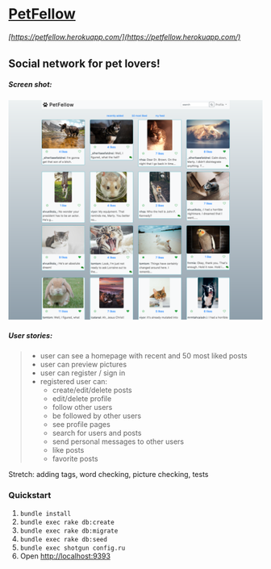 # [PetFellow](https://petfellow.herokuapp.com/)
###### [https://petfellow.herokuapp.com/](https://petfellow.herokuapp.com/)
## Social network for pet lovers!
##### Screen shot:

![screenshot](public/version-01-23.png)

##### User stories:
>  * user can see a homepage with recent and 50 most liked posts
>  * user can preview pictures
>  * user can register / sign in
>  * registered user can:
>      * create/edit/delete posts
>      * edit/delete profile
>      * follow other users
>      * be followed by other users
>      * see profile pages
>      * search for users and posts
>      * send personal messages to other users
>      * like posts
>      * favorite posts

Stretch: adding tags, word checking, picture checking, tests


### Quickstart

1.  `bundle install`
2.  `bundle exec rake db:create`
3.  `bundle exec rake db:migrate`
4.  `bundle exec rake db:seed`
5.  `bundle exec shotgun config.ru`
6.  Open [http://localhost:9393](http://localhost:9393)
